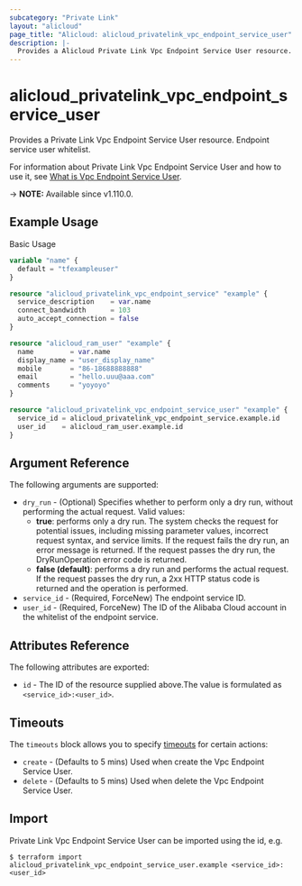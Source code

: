 ```yaml
---
subcategory: "Private Link"
layout: "alicloud"
page_title: "Alicloud: alicloud_privatelink_vpc_endpoint_service_user"
description: |-
  Provides a Alicloud Private Link Vpc Endpoint Service User resource.
---
```


# alicloud_privatelink_vpc_endpoint_service_user

Provides a Private Link Vpc Endpoint Service User resource. Endpoint service user whitelist.

For information about Private Link Vpc Endpoint Service User and how to use it, see [What is Vpc Endpoint Service User](https://www.alibabacloud.com/help/en/privatelink/latest/api-privatelink-2020-04-15-addusertovpcendpointservice).

-> **NOTE:** Available since v1.110.0.

## Example Usage

Basic Usage

```terraform
variable "name" {
  default = "tfexampleuser"
}

resource "alicloud_privatelink_vpc_endpoint_service" "example" {
  service_description    = var.name
  connect_bandwidth      = 103
  auto_accept_connection = false
}

resource "alicloud_ram_user" "example" {
  name         = var.name
  display_name = "user_display_name"
  mobile       = "86-18688888888"
  email        = "hello.uuu@aaa.com"
  comments     = "yoyoyo"
}

resource "alicloud_privatelink_vpc_endpoint_service_user" "example" {
  service_id = alicloud_privatelink_vpc_endpoint_service.example.id
  user_id    = alicloud_ram_user.example.id
}
```

## Argument Reference

The following arguments are supported:
* `dry_run` - (Optional) Specifies whether to perform only a dry run, without performing the actual request. Valid values:
  - **true**: performs only a dry run. The system checks the request for potential issues, including missing parameter values, incorrect request syntax, and service limits. If the request fails the dry run, an error message is returned. If the request passes the dry run, the DryRunOperation error code is returned.
  - **false (default)**: performs a dry run and performs the actual request. If the request passes the dry run, a 2xx HTTP status code is returned and the operation is performed.
* `service_id` - (Required, ForceNew) The endpoint service ID.
* `user_id` - (Required, ForceNew) The ID of the Alibaba Cloud account in the whitelist of the endpoint service.

## Attributes Reference

The following attributes are exported:
* `id` - The ID of the resource supplied above.The value is formulated as `<service_id>:<user_id>`.

## Timeouts

The `timeouts` block allows you to specify [timeouts](https://www.terraform.io/docs/configuration-0-11/resources.html#timeouts) for certain actions:
* `create` - (Defaults to 5 mins) Used when create the Vpc Endpoint Service User.
* `delete` - (Defaults to 5 mins) Used when delete the Vpc Endpoint Service User.

## Import

Private Link Vpc Endpoint Service User can be imported using the id, e.g.

```shell
$ terraform import alicloud_privatelink_vpc_endpoint_service_user.example <service_id>:<user_id>
```